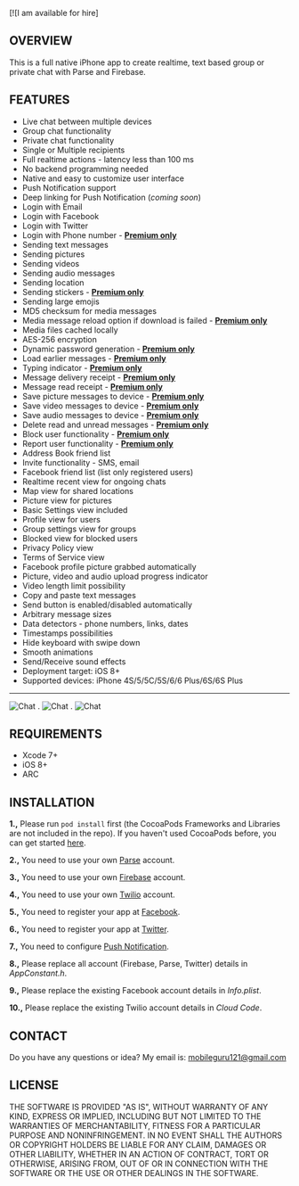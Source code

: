 [![I am available for hire]

## OVERVIEW

This is a full native iPhone app to create realtime, text based group or private chat with Parse and Firebase.


## FEATURES

- Live chat between multiple devices
- Group chat functionality
- Private chat functionality
- Single or Multiple recipients
- Full realtime actions - latency less than 100 ms
- No backend programming needed
- Native and easy to customize user interface
- Push Notification support
- Deep linking for Push Notification (<i>coming soon</i>)
- Login with Email
- Login with Facebook
- Login with Twitter
- Login with Phone number - **[Premium only](http://relatedcode.com/premium)**
- Sending text messages
- Sending pictures
- Sending videos
- Sending audio messages
- Sending location
- Sending stickers - **[Premium only](http://relatedcode.com/premium)**
- Sending large emojis
- MD5 checksum for media messages
- Media message reload option if download is failed - **[Premium only](http://relatedcode.com/premium)**
- Media files cached locally
- AES-256 encryption
- Dynamic password generation - **[Premium only](http://relatedcode.com/premium)**
- Load earlier messages - **[Premium only](http://relatedcode.com/premium)**
- Typing indicator - **[Premium only](http://relatedcode.com/premium)**
- Message delivery receipt - **[Premium only](http://relatedcode.com/premium)**
- Message read receipt - **[Premium only](http://relatedcode.com/premium)**
- Save picture messages to device - **[Premium only](http://relatedcode.com/premium)**
- Save video messages to device - **[Premium only](http://relatedcode.com/premium)**
- Save audio messages to device - **[Premium only](http://relatedcode.com/premium)**
- Delete read and unread messages - **[Premium only](http://relatedcode.com/premium)**
- Block user functionality - **[Premium only](http://relatedcode.com/premium)**
- Report user functionality - **[Premium only](http://relatedcode.com/premium)**
- Address Book friend list
- Invite functionality - SMS, email
- Facebook friend list (list only registered users)
- Realtime recent view for ongoing chats
- Map view for shared locations
- Picture view for pictures
- Basic Settings view included
- Profile view for users
- Group settings view for groups
- Blocked view for blocked users
- Privacy Policy view
- Terms of Service view
- Facebook profile picture grabbed automatically
- Picture, video and audio upload progress indicator
- Video length limit possibility
- Copy and paste text messages
- Send button is enabled/disabled automatically
- Arbitrary message sizes
- Data detectors - phone numbers, links, dates
- Timestamps possibilities
- Hide keyboard with swipe down
- Smooth animations
- Send/Receive sound effects
- Deployment target: iOS 8+
- Supported devices: iPhone 4S/5/5C/5S/6/6 Plus/6S/6S Plus

---

![Chat](http://relatedcode.com/github/chat809.png)
.
![Chat](http://relatedcode.com/github/chat811.png)
.
![Chat](http://relatedcode.com/github/chat812.png)

## REQUIREMENTS

- Xcode 7+
- iOS 8+
- ARC

## INSTALLATION

**1.,** Please run ```pod install``` first (the CocoaPods Frameworks and Libraries are not included in the repo). If you haven't used CocoaPods before, you can get started [here](https://guides.cocoapods.org/using/getting-started.html).

**2.,** You need to use your own [Parse](https://www.parse.com) account.

**3.,** You need to use your own [Firebase](https://www.firebase.com) account.

**4.,** You need to use your own [Twilio](https://www.twilio.com) account.

**5.,** You need to register your app at [Facebook](https://developers.facebook.com/apps).

**6.,** You need to register your app at [Twitter](https://apps.twitter.com).

**7.,** You need to configure [Push Notification](https://github.com/ParsePlatform/PushTutorial/tree/master/iOS).

**8.,** Please replace all account (Firebase, Parse, Twitter) details in *AppConstant.h*.

**9.,** Please replace the existing Facebook account details in *Info.plist*.

**10.,** Please replace the existing Twilio account details in *Cloud Code*.

## CONTACT

Do you have any questions or idea? My email is: mobileguru121@gmail.com

## LICENSE

THE SOFTWARE IS PROVIDED "AS IS", WITHOUT WARRANTY OF ANY KIND, EXPRESS OR
IMPLIED, INCLUDING BUT NOT LIMITED TO THE WARRANTIES OF MERCHANTABILITY,
FITNESS FOR A PARTICULAR PURPOSE AND NONINFRINGEMENT. IN NO EVENT SHALL THE
AUTHORS OR COPYRIGHT HOLDERS BE LIABLE FOR ANY CLAIM, DAMAGES OR OTHER
LIABILITY, WHETHER IN AN ACTION OF CONTRACT, TORT OR OTHERWISE, ARISING FROM,
OUT OF OR IN CONNECTION WITH THE SOFTWARE OR THE USE OR OTHER DEALINGS IN
THE SOFTWARE.
